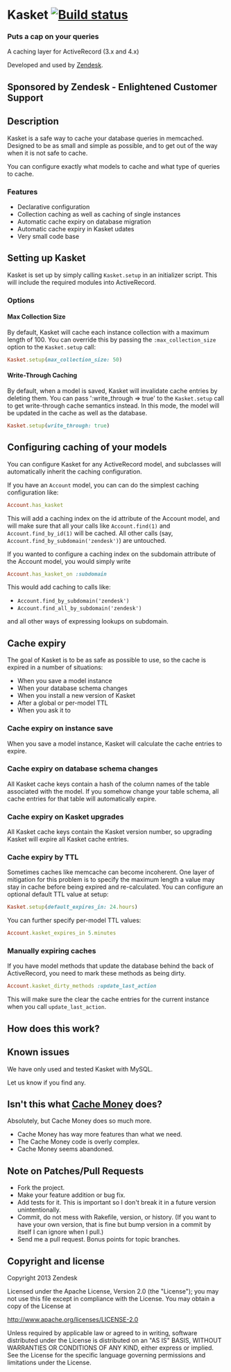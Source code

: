 # Kasket [![Build status](https://circleci.com/gh/zendesk/kasket.svg?style=svg)](https://circleci.com/gh/zendesk/kasket)

### Puts a cap on your queries
A caching layer for ActiveRecord (3.x and 4.x)

Developed and used by [Zendesk](http://zendesk.com).

## Sponsored by Zendesk - Enlightened Customer Support

## Description

Kasket is a safe way to cache your database queries in memcached.
Designed to be as small and simple as possible, and to get out of the way when it is not safe to cache.

You can configure exactly what models to cache and what type of queries to cache.

### Features

* Declarative configuration
* Collection caching as well as caching of single instances
* Automatic cache expiry on database migration
* Automatic cache expiry in Kasket udates
* Very small code base

## Setting up Kasket

Kasket is set up by simply calling `Kasket.setup` in an initializer script.
This will include the required modules into ActiveRecord.

### Options

#### Max Collection Size

By default, Kasket will cache each instance collection with a maximum length of 100.
You can override this by passing the `:max_collection_size` option to the `Kasket.setup` call:

```ruby
Kasket.setup(max_collection_size: 50)
```

#### Write-Through Caching

By default, when a model is saved, Kasket will invalidate cache entries by deleting them.
You can pass ':write_through => true' to the `Kasket.setup` call to get write-through cache
semantics instead. In this mode, the model will be updated in the cache as well as the database.

```ruby
Kasket.setup(write_through: true)
```

## Configuring caching of your models

You can configure Kasket for any ActiveRecord model, and subclasses will automatically inherit the caching
configuration.

If you have an `Account` model, you can can do the simplest caching configuration like:

```ruby
Account.has_kasket
```

This will add a caching index on the id attribute of the Account model,
and will make sure that all your calls like `Account.find(1)` and `Account.find_by_id(1)` will be cached.
All other calls (say, `Account.find_by_subdomain('zendesk')`) are untouched.

If you wanted to configure a caching index on the subdomain attribute of the Account model, you would simply write

```ruby
Account.has_kasket_on :subdomain
```

This would add caching to calls like:
* `Account.find_by_subdomain('zendesk')`
* `Account.find_all_by_subdomain('zendesk')`

and all other ways of expressing lookups on subdomain.

## Cache expiry

The goal of Kasket is to be as safe as possible to use, so the cache is expired in a number of situations:
* When you save a model instance
* When your database schema changes
* When you install a new version of Kasket
* After a global or per-model TTL
* When you ask it to

### Cache expiry on instance save

When you save a model instance, Kasket will calculate the cache entries to expire.

### Cache expiry on database schema changes

All Kasket cache keys contain a hash of the column names of the table associated with the model.
If you somehow change your table schema, all cache entries for that table will automatically expire.

### Cache expiry on Kasket upgrades

All Kasket cache keys contain the Kasket version number, so upgrading Kasket will expire all Kasket cache entries.

### Cache expiry by TTL

Sometimes caches like memcache can become incoherent. One layer of mitigation for this problem is to specify the maximum length a value may stay in cache before being expired and re-calculated. You can configure an optional default TTL value at setup:

```ruby
Kasket.setup(default_expires_in: 24.hours)
```

You can further specify per-model TTL values:

```ruby
Account.kasket_expires_in 5.minutes
```

### Manually expiring caches

If you have model methods that update the database behind the back of ActiveRecord, you need to mark these methods
as being dirty.

```ruby
Account.kasket_dirty_methods :update_last_action
```

This will make sure the clear the cache entries for the current instance when you call `update_last_action`.

## How does this work?

## Known issues

We have only used and tested Kasket with MySQL.

Let us know if you find any.

## Isn't this what [Cache Money](https://github.com/nkallen/cache-money) does?

Absolutely, but Cache Money does so much more.
* Cache Money has way more features than what we need.
* The Cache Money code is overly complex.
* Cache Money seems abandoned.

## Note on Patches/Pull Requests

* Fork the project.
* Make your feature addition or bug fix.
* Add tests for it. This is important so I don't break it in a future version unintentionally.
* Commit, do not mess with Rakefile, version, or history.
  (If you want to have your own version, that is fine but bump version in a commit by itself I can ignore when I pull.)
* Send me a pull request. Bonus points for topic branches.

## Copyright and license

Copyright 2013 Zendesk

Licensed under the Apache License, Version 2.0 (the "License"); you may not use this file except in compliance with the License.
You may obtain a copy of the License at

http://www.apache.org/licenses/LICENSE-2.0

Unless required by applicable law or agreed to in writing, software distributed under the License is distributed on an "AS IS" BASIS, WITHOUT WARRANTIES OR CONDITIONS OF ANY KIND, either express or implied. See the License for the specific language governing permissions and limitations under the License.
